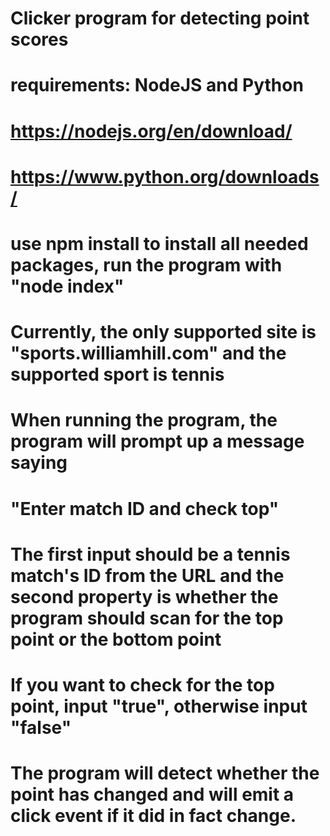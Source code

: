 # Clicker program for detecting point scores
# requirements: NodeJS and Python
# https://nodejs.org/en/download/
# https://www.python.org/downloads/
# use npm install to install all needed packages, run the program with "node index"
# Currently, the only supported site is "sports.williamhill.com" and the supported sport is tennis
# When running the program, the program will prompt up a message saying
# "Enter match ID and check top"
# The first input should be a tennis match's ID from the URL and the second property is whether the program should scan for the top point or the bottom point
# If you want to check for the top point, input "true", otherwise input "false"
# The program will detect whether the point has changed and will emit a click event if it did in fact change. 
